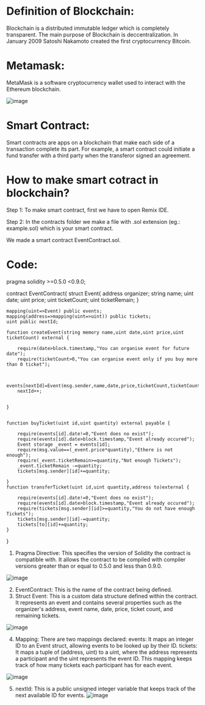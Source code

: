 # Definition of Blockchain:

Blockchain is a distributed immutable ledger which is completely transparent. The main purpose of Blockchain is deccentralization. In January 2009 Satoshi Nakamoto created the first cryptocurrency Bitcoin.

# Metamask:

MetaMask is a software cryptocurrency wallet used to interact with the Ethereum blockchain.

![image](https://github.com/krishna1632/Blockchain/assets/160998925/08cc9bb2-d8b5-4db4-b824-385a00950cd0)

# Smart Contract:

Smart contracts are apps on a blockchain that make each side of a transaction complete its part. For example, a smart contract could initiate a fund transfer with a third party when the transferor signed an agreement.

# How to make smart cotract in blockchain?

Step 1: To make smart contract, first we have to open Remix IDE.

Step 2: In the contracts folder we make a file with .sol extension (eg.: example.sol) which is your smart contract.

We made a smart contract EventContract.sol.


# Code:

pragma solidity >=0.5.0 <0.9.0;

contract EventContract{
    struct Event{
        address organizer;
        string name;
        uint date;
        uint price;
        uint ticketCount;
        uint ticketRemain;
    }


    mapping(uint=>Event) public events;
    mapping(address=>mapping(uint=>uint)) public tickets;
    uint public nextId;

    function createEvent(string memory name,uint date,uint price,uint ticketCount) external {

        require(date>block.timestamp,"You can organise event for future date");
        require(ticketCount>0,"You can organise event only if you buy more than 0 ticket");


        events[nextId]=Event(msg.sender,name,date,price,ticketCount,ticketCount);
        nextId++;
        

    }
    
    
    function buyTicket(uint id,uint quantity) external payable {

        require(events[id].date!=0,"Event does no exist");
        require(events[id].date>block.timestamp,"Event already occured");
        Event storage _event = events[id];
        require(msg.value==(_event.price*quantity),"Ethere is not enough");
        require(_event.ticketRemain>=quantity,"Not enough Tickets");
        _event.ticketRemain -=quantity;
        tickets[msg.sender][id]+=quantity;

    }
    function transferTicket(uint id,uint quantity,address to)external {
        
        require(events[id].date!=0,"Event does no exist");
        require(events[id].date>block.timestamp,"Event already occured");
        require(tickets[msg.sender][id]>=quantity,"You do not have enough Tickets");
        tickets[msg.sender][id]-=quantity;
        tickets[to][id]+=quantity;
    }
}


1. Pragma Directive: This specifies the version of Solidity the contract is compatible with. It allows the contract to be compiled with compiler versions greater than or equal to 0.5.0 and less than 0.9.0.

![image](https://github.com/krishna1632/Blockchain/assets/160998925/393eb75c-be45-4067-8f06-add7e9f00e1e)


2. EventContract: This is the name of the contract being defined.
3. Struct Event: This is a custom data structure defined within the contract. It represents an event and contains several properties such as the organizer's address, event name, date, price, ticket count, and remaining tickets.

![image](https://github.com/krishna1632/Blockchain/assets/160998925/e12a0cc2-ea91-4a94-924f-c49550a32e95)

4. Mapping: There are two mappings declared:
events: It maps an integer ID to an Event struct, allowing events to be looked up by their ID.
tickets: It maps a tuple of (address, uint) to a uint, where the address represents a participant and the uint represents the event ID. This mapping keeps track of how many tickets each participant has for each event.

![image](https://github.com/krishna1632/Blockchain/assets/160998925/b66ddf75-3239-4c38-99b4-7908e9a7451b)

5. nextId: This is a public unsigned integer variable that keeps track of the next available ID for events.
![image](https://github.com/krishna1632/Blockchain/assets/160998925/5b04269d-064b-4eaa-b94a-c84d3c09b431)






